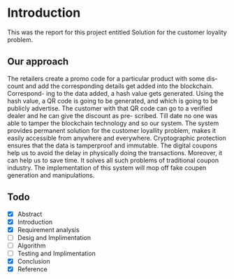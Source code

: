 # Introduction

This was the report for this  project entitled Solution for the customer loyality problem.

## Our approach

The retailers create a promo code for a particular product with some dis-
count and add the corresponding details get added into the blockchain. Correspond-
ing to the data added, a hash value gets generated. Using the hash value, a QR code
is going to be generated, and which is going to be publicly advertise. The customer
with that QR code can go to a verified dealer and he can give the discount as pre-
scribed. Till date no one was able to tamper the blockchain technology and so our
system. The system provides permanent solution for the customer loyallity problem,
makes it easily accessible from anywhere and everywhere. Cryptographic protection
ensures that the data is tamperproof and immutable. The digital coupons help us to
avoid the delay in physically doing the transactions. Moreover, it can help us to save
time. It solves all such problems of traditional coupon industry. The implementation
of this system will mop off fake coupen generation and manipulations.


## Todo

- [x] Abstract
- [x] Introduction
- [x] Requirement analysis
- [ ] Desig and Implimentation
- [ ] Algorithm
- [ ] Testing and Implimentation
- [x] Conclusion
- [x] Reference
